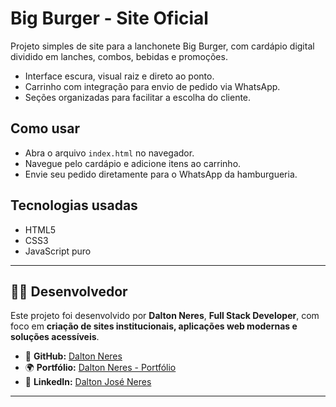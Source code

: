 # Big Burger - Site Oficial

Projeto simples de site para a lanchonete Big Burger, com cardápio digital dividido em lanches, combos, bebidas e promoções.

- Interface escura, visual raiz e direto ao ponto.  
- Carrinho com integração para envio de pedido via WhatsApp.  
- Seções organizadas para facilitar a escolha do cliente.

## Como usar

- Abra o arquivo `index.html` no navegador.  
- Navegue pelo cardápio e adicione itens ao carrinho.  
- Envie seu pedido diretamente para o WhatsApp da hamburgueria.

## Tecnologias usadas

- HTML5  
- CSS3  
- JavaScript puro

---

## 👨‍💻 Desenvolvedor

Este projeto foi desenvolvido por **Dalton Neres**, **Full Stack Developer**, com foco em **criação de sites institucionais, aplicações web modernas e soluções acessíveis**.  

- 🔗 **GitHub:** [Dalton Neres](https://github.com/daltonneres)  
- 🌍 **Portfólio:** [Dalton Neres - Portfólio](https://daltonneres.github.io/potfolio_neres/)  
- 💼 **LinkedIn:** [Dalton José Neres](https://www.linkedin.com/in/dalton-josé-neres)  

---

